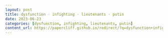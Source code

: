 ```yaml
---
layout: post
title: dysfunction · infighting · lieutenants · putin
date: 2023-06-23
categories: [dysfunction, infighting, lieutenants, putin]
content_url: https://papercliff.github.io/redirect/?q=dysfunction+infighting+lieutenants+putin&tbs=cdr:1,cd_min:6/22/2023,cd_max:6/24/2023
---
```

